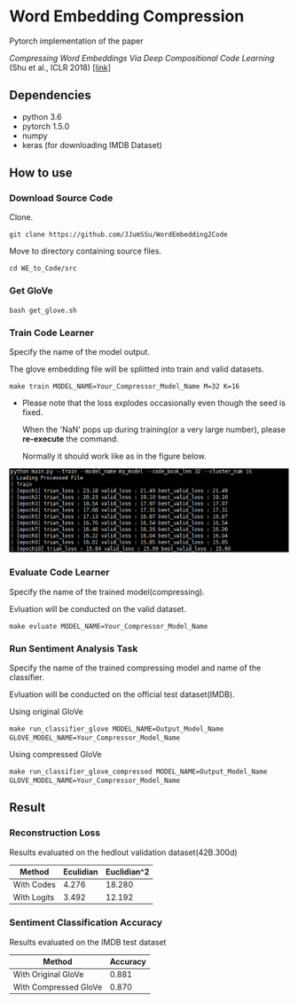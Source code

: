 # Word Embedding Compression
Pytorch implementation of the paper

*Compressing Word Embeddings Via Deep Compositional Code Learning* (Shu et al., ICLR 2018)  [[link]](https://arxiv.org/abs/1711.01068)

## Dependencies

* python 3.6
* pytorch 1.5.0
* numpy
* keras (for downloading IMDB Dataset)

## How to use

### Download Source Code

Clone.

```
git clone https://github.com/JJumSSu/WordEmbedding2Code
```

Move to directory containing source files.

```
cd WE_to_Code/src
```

### Get GloVe

```
bash get_glove.sh
```

### Train Code Learner

Specify the name of the model output.

The glove embedding file will be spliitted into train and valid datasets.

```
make train MODEL_NAME=Your_Compressor_Model_Name M=32 K=16
```

* Please note that the loss explodes occasionally even though the seed is fixed.

  When the 'NaN' pops up during training(or a very large number), please __re-execute__ the command.
    
  Normally it should work like as in the figure below.

<p align="center">
  <img  src=screenshot.PNG>
</p>
  

### Evaluate Code Learner

Specify the name of the trained model(compressing).

Evluation will be conducted on the valid dataset.

```
make evluate MODEL_NAME=Your_Compressor_Model_Name
```

### Run Sentiment Analysis Task

Specify the name of the trained compressing model and name of the classifier.

Evluation will be conducted on the official test dataset(IMDB).

Using original GloVe

```
make run_classifier_glove MODEL_NAME=Output_Model_Name GLOVE_MODEL_NAME=Your_Compressor_Model_Name
```

Using compressed GloVe

```
make run_classifier_glove_compressed MODEL_NAME=Output_Model_Name GLOVE_MODEL_NAME=Your_Compressor_Model_Name
```

## Result

### Reconstruction Loss 

Results evaluated on the hedlout validation dataset(42B.300d)

|Method|Eculidian|Euclidian^2|
|------|---|---|
|With Codes|4.276|18.280|
|With Logits|3.492|12.192|

### Sentiment Classification Accuracy

Results evaluated on the IMDB test dataset

|Method|Accuracy|
|------|---|
|With Original GloVe|0.881|
|With Compressed GloVe|0.870|

